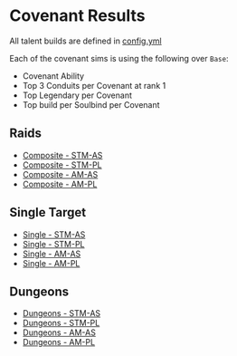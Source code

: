 # Covenant Results

All talent builds are defined in [config.yml](https://github.com/WarcraftPriests/sl-shadow-priest/blob/master/config.yml#L1)

Each of the covenant sims is using the following over `Base`:
- Covenant Ability
- Top 3 Conduits per Covenant at rank 1
- Top Legendary per Covenant
- Top build per Soulbind per Covenant

## Raids
- [Composite - STM-AS](results/Results_Composite_stm-as.md)
- [Composite - STM-PL](results/Results_Composite_stm-pl.md)
- [Composite - AM-AS](results/Results_Composite_am-as.md)
- [Composite - AM-PL](results/Results_Composite_am-pl.md)

## Single Target
- [Single - STM-AS](results/Results_Single_stm-as.md)
- [Single - STM-PL](results/Results_Single_stm-pl.md)
- [Single - AM-AS](results/Results_Single_am-as.md)
- [Single - AM-PL](results/Results_Single_am-pl.md)

## Dungeons
- [Dungeons - STM-AS](results/Results_Dungeons_stm-as.md)
- [Dungeons - STM-PL](results/Results_Dungeons_stm-pl.md)
- [Dungeons - AM-AS](results/Results_Dungeons_am-as.md)
- [Dungeons - AM-PL](results/Results_Dungeons_am-pl.md)
